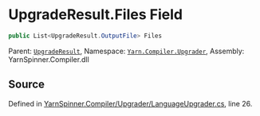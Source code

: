 # UpgradeResult.Files Field


```csharp
public List<UpgradeResult.OutputFile> Files
```



<div class="class-metadata">

Parent: [`UpgradeResult`](/api/csharp/yarn.compiler.upgrader/upgraderesult.md), Namespace: [`Yarn.Compiler.Upgrader`](/api/csharp/yarn.compiler.upgrader/README.md), Assembly: YarnSpinner.Compiler.dll
</div>

## Source
Defined in [YarnSpinner.Compiler/Upgrader/LanguageUpgrader.cs](https://github.com/YarnSpinnerTool/YarnSpinner//blob/develop/YarnSpinner.Compiler/Upgrader/LanguageUpgrader.cs#L26), line 26.
